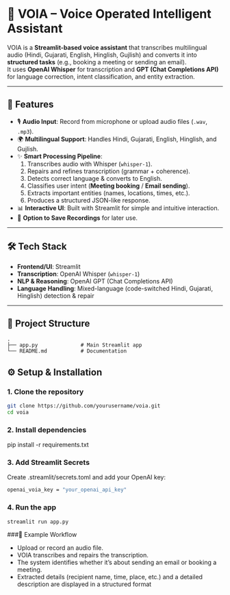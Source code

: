 # 🎵 VOIA – Voice Operated Intelligent Assistant  

VOIA is a **Streamlit-based voice assistant** that transcribes multilingual audio (Hindi, Gujarati, English, Hinglish, Gujlish) and converts it into **structured tasks** (e.g., booking a meeting or sending an email).  
It uses **OpenAI Whisper** for transcription and **GPT (Chat Completions API)** for language correction, intent classification, and entity extraction.  

---

## 🚀 Features  
- 🎙️ **Audio Input**: Record from microphone or upload audio files (`.wav`, `.mp3`).  
- 🌍 **Multilingual Support**: Handles Hindi, Gujarati, English, Hinglish, and Gujlish.  
- ✨ **Smart Processing Pipeline**:  
  1. Transcribes audio with Whisper (`whisper-1`).  
  2. Repairs and refines transcription (grammar + coherence).  
  3. Detects correct language & converts to English.  
  4. Classifies user intent (**Meeting booking** / **Email sending**).  
  5. Extracts important entities (names, locations, times, etc.).  
  6. Produces a structured JSON-like response.  
- 📊 **Interactive UI**: Built with Streamlit for simple and intuitive interaction.  
- 💾 **Option to Save Recordings** for later use.

---

## 🛠️ Tech Stack  
- **Frontend/UI**: Streamlit  
- **Transcription**: OpenAI Whisper (`whisper-1`)  
- **NLP & Reasoning**: OpenAI GPT (Chat Completions API)  
- **Language Handling**: Mixed-language (code-switched Hindi, Gujarati, Hinglish) detection & repair  

---

## 📂 Project Structure  
```plaintext
.
├── app.py              # Main Streamlit app
└── README.md           # Documentation
```

## ⚙️ Setup & Installation

### 1. Clone the repository
```bash
git clone https://github.com/yourusername/voia.git
cd voia
```
### 2. Install dependencies
pip install -r requirements.txt

### 3. Add Streamlit Secrets
Create .streamlit/secrets.toml and add your OpenAI key:
```bash
openai_voia_key = "your_openai_api_key"
```
### 4. Run the app
```bash
streamlit run app.py
```
###🎯 Example Workflow

- Upload or record an audio file.
- VOIA transcribes and repairs the transcription.
- The system identifies whether it’s about sending an email or booking a meeting.
- Extracted details (recipient name, time, place, etc.) and a detailed description are displayed in a structured format
